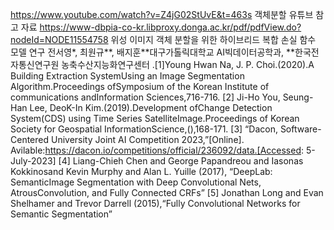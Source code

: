 https://www.youtube.com/watch?v=Z4jG02StUvE&t=463s
객체분할 유튜브 참고 자료
https://www-dbpia-co-kr.libproxy.donga.ac.kr/pdf/pdfView.do?nodeId=NODE11554758
위성 이미지 객체 분할을 위한 하이브리드 복합 손실 함수 모델 연구
전서영*, 최원규**, 배지훈**대구가톨릭대학교 AI빅데이터공학과, **한국전자통신연구원 농축수산지능화연구센터
.[1]Young Hwan Na, J. P. Choi.(2020).A Building Extraction SystemUsing an Image Segmentation Algorithm.Proceedings ofSymposium of the Korean Institute of communications andInformation Sciences,716-716.
 [2] Ji-Ho You, Seung-Han Lee, DeoK-In Kim.(2019).Development ofChange Detection System(CDS) using Time Series SatelliteImage.Proceedings of Korean Society for Geospatial InformationScience,(),168-171.
 [3] “Dacon, Software-Centered University Joint AI Competition 2023,”[Online]. Avilable:https://dacon.io/competitions/official/236092/data.[Accessed: 5-July-2023]
 [4] Liang-Chieh Chen and George Papandreou and Iasonas Kokkinosand Kevin Murphy and Alan L. Yuille (2017), “DeepLab: SemanticImage Segmentation with Deep Convolutional Nets, AtrousConvolution, and Fully Connected CRFs”
 [5] Jonathan Long and Evan Shelhamer and Trevor Darrell (2015),“Fully Convolutional Networks for Semantic Segmentation”
